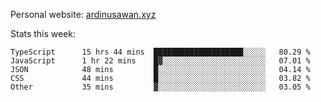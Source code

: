 Personal website: [ardinusawan.xyz](https://ardinusawan.xyz)

Stats this week:
<!--START_SECTION:waka-->

```text
TypeScript      15 hrs 44 mins  ████████████████████░░░░░   80.29 %
JavaScript      1 hr 22 mins    █▓░░░░░░░░░░░░░░░░░░░░░░░   07.01 %
JSON            48 mins         █░░░░░░░░░░░░░░░░░░░░░░░░   04.14 %
CSS             44 mins         █░░░░░░░░░░░░░░░░░░░░░░░░   03.82 %
Other           35 mins         ▓░░░░░░░░░░░░░░░░░░░░░░░░   03.05 %
```

<!--END_SECTION:waka-->

